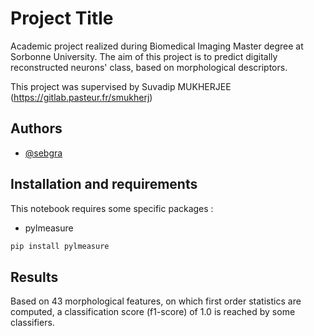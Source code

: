 
# Project Title

Academic project realized during Biomedical Imaging Master degree at Sorbonne University. 
The aim of this project is to predict digitally reconstructed neurons' class, based on morphological descriptors. 

This project was supervised by Suvadip MUKHERJEE (https://gitlab.pasteur.fr/smukherj)

## Authors

- [@sebgra](https://www.github.com/sebgra)

  
## Installation and requirements

This notebook requires some specific packages : 

* pylmeasure

```bash 
pip install pylmeasure
```
    
## Results

Based on 43 morphological features, on which first order statistics are computed, a classification score (f1-score) of 1.0 is reached by some classifiers. 



  